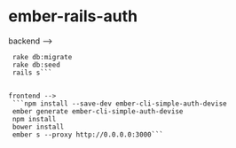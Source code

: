 ember-rails-auth
================
backend -->
 ``` bundle install
  rake db:migrate
  rake db:seed
  rails s```
  
  
frontend -->
  ```npm install --save-dev ember-cli-simple-auth-devise
  ember generate ember-cli-simple-auth-devise
  npm install
  bower install
  ember s --proxy http://0.0.0.0:3000```
